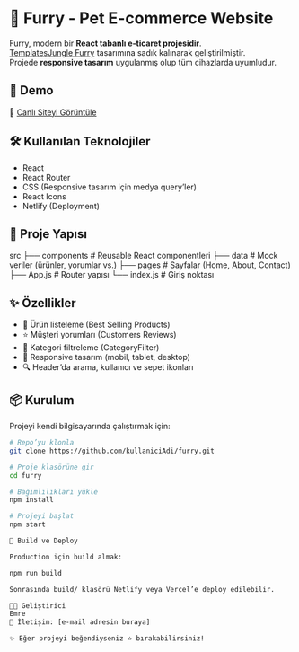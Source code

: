 # 🐾 Furry - Pet E-commerce Website

Furry, modern bir **React tabanlı e-ticaret projesidir**.  
[TemplatesJungle Furry](https://templatesjungle.com/demo/?url=https://demo.templatesjungle.com/furry/) tasarımına sadık kalınarak geliştirilmiştir.  
Projede **responsive tasarım** uygulanmış olup tüm cihazlarda uyumludur.  

## 🚀 Demo
🔗 [Canlı Siteyi Görüntüle](https://your-netlify-link.netlify.app)

## 🛠️ Kullanılan Teknolojiler
- React  
- React Router  
- CSS (Responsive tasarım için medya query’ler)  
- React Icons  
- Netlify (Deployment)  

## 📂 Proje Yapısı


src
├── components # Reusable React componentleri
├── data # Mock veriler (ürünler, yorumlar vs.)
├── pages # Sayfalar (Home, About, Contact)
├── App.js # Router yapısı
└── index.js # Giriş noktası


## ✨ Özellikler
- 🛒 Ürün listeleme (Best Selling Products)  
- ⭐ Müşteri yorumları (Customers Reviews)  
- 📂 Kategori filtreleme (CategoryFilter)  
- 📱 Responsive tasarım (mobil, tablet, desktop)  
- 🔍 Header’da arama, kullanıcı ve sepet ikonları  

## 📦 Kurulum
Projeyi kendi bilgisayarında çalıştırmak için:

```bash
# Repo’yu klonla
git clone https://github.com/kullaniciAdi/furry.git

# Proje klasörüne gir
cd furry

# Bağımlılıkları yükle
npm install

# Projeyi başlat
npm start

🚀 Build ve Deploy

Production için build almak:

npm run build

Sonrasında build/ klasörü Netlify veya Vercel’e deploy edilebilir.

👨‍💻 Geliştirici
Emre
📧 İletişim: [e-mail adresin buraya]

✨ Eğer projeyi beğendiyseniz ⭐ bırakabilirsiniz!
